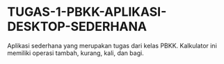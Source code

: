 # TUGAS-1-PBKK-APLIKASI-DESKTOP-SEDERHANA
Aplikasi sederhana yang merupakan tugas dari kelas PBKK.
Kalkulator ini memiliki operasi tambah, kurang, kali, dan bagi.
